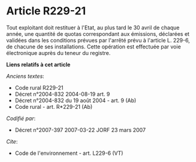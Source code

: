 # Article R229-21

Tout exploitant doit restituer à l'Etat, au plus tard le 30 avril de chaque année, une quantité de quotas correspondant aux
émissions, déclarées et validées dans les conditions prévues par l'arrêté prévu à l'article L. 229-6, de chacune de ses
installations. Cette opération est effectuée par voie électronique auprès du teneur du registre.

**Liens relatifs à cet article**

_Anciens textes_:

  - Code rural R229-21
  - Décret n°2004-832 2004-08-19 art. 9
  - Décret n°2004-832 du 19 août 2004 - art. 9 (Ab)
  - Code rural - art. R*229-21 (Ab)

_Codifié par_:

  - Décret n°2007-397 2007-03-22 JORF 23 mars 2007

_Cite_:

  - Code de l'environnement - art. L229-6 (VT)
